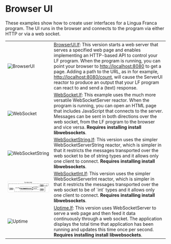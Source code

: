 # Browser UI

These examples show how to create user interfaces for a Lingua Franca program.
The UI runs in the browser and connects to the program via either HTTP or via a web socket.

<table>
<tr>
<td> <img src="img/BrowserUI.png" alt="BrowserUI" width="400">
<td> <a href="BrowserUI.lf">BrowserUI.lf</a>: This version starts a web server that serves a specified web page and enables implementing an HTTP-based API to control your LF program.  When the program is running, you can point your browser to <a href="http://localhost:8080">http://localhost:8080</a> to get a page.  Adding a path to the URL, as in for example, <a href="http://localhost:8080/count">http://localhost:8080/count</a>, will cause the ServerUI reactor to produce an output that your LF program can react to and send a (text) response.</td>
</tr>
<tr>
<td> <img src="img/WebSocket.png" alt="WebSocket" width="400">
<td> <a href="WebSocket.lf">WebSocket.lf</a>: This example uses the much more versatile WebSocketServer reactor. When the program is running, you can open an HTML page that includes JavaScript that connects to the server.  Messages can be sent in both directions over the web socket, from the LF program to the browser and vice versa. <b>Requires installing install libwebsockets</b>.</td>
</tr>
<tr>
<td> <img src="img/WebSocketString.png" alt="WebSocketString" width="400">
<td> <a href="WebSocketString.lf">WebSocketString.lf</a>: This version uses the simpler WebSocketServerString reactor, which is simpler in that it restricts the messages transported over the web socket to be of string types and it allows only one client to connect. <b>Requires installing install libwebsockets</b>.</td>
</tr>
<tr>
<td> <img src="img/WebSocketInt.png" alt="WebSocketInt" width="400">
<td> <a href="WebSocketInt.lf">WebSocketInt.lf</a>: This version uses the simpler WebSocketServerInt reactor, which is simpler in that it restricts the messages transported over the web socket to be of `int` types and it allows only one client to connect. <b>Requires installing install libwebsockets</b>.</td>
</tr>
<tr>
<td> <img src="img/Uptime.png" alt="Uptime" width="400">
<td> <a href="Uptime.lf"> Uptime.lf</a>: This version uses WebSocketServer to serve a web page and then feed it data continuously through a web socket. The application displays the total time that application has been running and updates this time once per second. <b>Requires installing install libwebsockets</b>.</td>
</tr>
</table>
